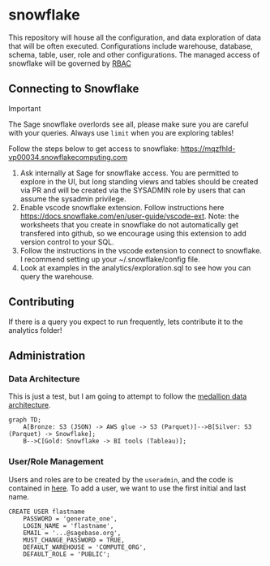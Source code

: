 # snowflake

This repository will house all the configuration, and data exploration of data that will be often executed.  Configurations include warehouse, database, schema, table, user, role and other configurations. The managed access of snowflake will be governed by [RBAC](https://medium.com/snowflake/managed-access-schema-framework-in-rbac-1b63341be418)

## Connecting to Snowflake

> [!IMPORTANT]
> The Sage snowflake overlords see all, please make sure you are careful with your queries.  Always use `limit` when you are exploring tables!

Follow the steps below to get access to snowflake: https://mqzfhld-vp00034.snowflakecomputing.com

1. Ask internally at Sage for snowflake access.  You are permitted to explore in the UI, but long standing views and tables should be created via PR and will be created via the SYSADMIN role by users that can assume the sysadmin privilege.
1. Enable vscode snowflake extension. Follow instructions here https://docs.snowflake.com/en/user-guide/vscode-ext.  Note: the worksheets that you create in snowflake do not automatically get transfered into github, so we encourage using this extension to add version control to your SQL.
1. Follow the instructions in the vscode extension to connect to snowflake.  I recommend setting up your ~/.snowflake/config file.
1. Look at examples in the analytics/exploration.sql to see how you can query the warehouse.

## Contributing

If there is a query you expect to run frequently, lets contribute it to the analytics folder!


## Administration

### Data Architecture
This is just a test, but I am going to attempt to follow the [medallion data architecture](https://www.databricks.com/glossary/medallion-architecture). 

```mermaid
graph TD;
    A[Bronze: S3 (JSON) -> AWS glue -> S3 (Parquet)]-->B[Silver: S3 (Parquet) -> Snowflake];
    B-->C[Gold: Snowflake -> BI tools (Tableau)];
```

### User/Role Management
Users and roles are to be created by the `useradmin`, and the code is contained in [here](admin/user_setup.sql).  To add a user, we want to use the first initial and last name.

```
CREATE USER flastname
    PASSWORD = 'generate_one',
    LOGIN_NAME = 'flastname',
    EMAIL = '...@sagebase.org',
    MUST_CHANGE_PASSWORD = TRUE,
    DEFAULT_WAREHOUSE = 'COMPUTE_ORG',
    DEFAULT_ROLE = 'PUBLIC';
```
